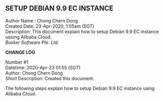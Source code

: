 SETUP DEBIAN 9.9 EC INSTANCE
-

Author Name : Chong Chern Dong  
Created Date: 23-Apr-2020, 1:55am (SGT)  
Description: This document explain how to setup Debian 9.9 EC instance usiong Alibaba Cloud.  
_Boxker Software Pte. Ltd._


**CHANGE LOG**  

Number #1  
Datetime: 2020-Apr-23 01:55 (SGT)  
Author: Chong Chern Dong  
Short Description: Created this document.  


The following steps explain how to setup Debian 9.9 EC instance using Alibaba Cloud.


